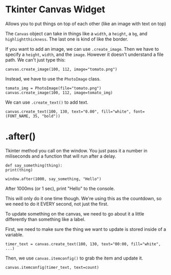 # Tkinter Canvas Widget

Allows you to put things on top of each other (like an image with text on top)

The `Canvas` object can take in things like a `width`, a `height`, a `bg`, and `highlightthickness`. The last one is kind of like the border.

If you want to add an image, we can use `.create_image`. Then we have to specify a `height`, `width`, and the `image`. However it doesn't understand a file path. We can't just type this:

    canvas.create_image(100, 112, image="tomato.png")

Instead, we have to use the `PhotoImage` class.

    tomato_img = PhotoImage(file="tomato.png")
    canvas.create_image(100, 112, image=tomato_img)

We can use `.create_text()` to add text.

    canvas.create_text(100, 130, text="0.00", fill="white", font=(FONT_NAME, 35, "bold"))

# .after()

Tkinter method you call on the window. You just pass it a number in miliseconds and a function that will run after a delay.

    def say_something(thing):
    print(thing)

    window.after(1000, say_something, "Hello")

After 1000ms (or 1 sec), print "Hello" to the console.

This will only do it one time though. We're using this as the countdown, so we need to do it EVERY second, not just the first.

To update something on the canvas, we need to go about it a little differently than something like a label.

First, we need to make sure the thing we want to update is stored inside of a variable.

    timer_text = canvas.create_text(100, 130, text="00:00, fill="white", ...)

Then, we use `canvas.itemconfig()` to grab the item and update it.

    canvas.itemconfig(timer_text, text=count)
